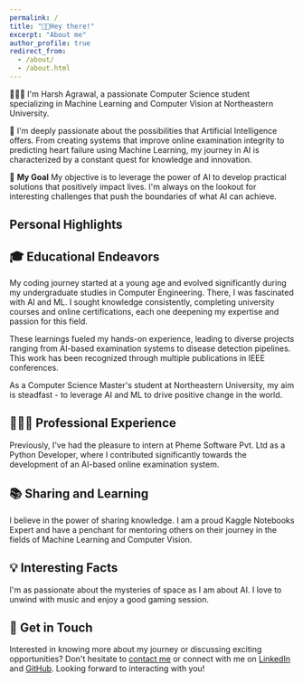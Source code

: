 ```yaml
---
permalink: /
title: "👋🏻Hey there!"
excerpt: "About me"
author_profile: true
redirect_from: 
  - /about/
  - /about.html
---
```


<!-- ![Harsh Agrawal Coding](/images/home.jpg){: .align-left width="300px"} -->

👨🏻‍💻 I'm Harsh Agrawal, a passionate Computer Science student specializing in Machine Learning and Computer Vision at Northeastern University.

🤖 I'm deeply passionate about the possibilities that Artificial Intelligence offers. From creating systems that improve online examination integrity to predicting heart failure using Machine Learning, my journey in AI is characterized by a constant quest for knowledge and innovation.

🎯 **My Goal**
My objective is to leverage the power of AI to develop practical solutions that positively impact lives. I'm always on the lookout for interesting challenges that push the boundaries of what AI can achieve.

## Personal Highlights

## 🎓 Educational Endeavors
My coding journey started at a young age and evolved significantly during my undergraduate studies in Computer Engineering. There, I was fascinated with AI and ML. I sought knowledge consistently, completing university courses and online certifications, each one deepening my expertise and passion for this field.

These learnings fueled my hands-on experience, leading to diverse projects ranging from AI-based examination systems to disease detection pipelines. This work has been recognized through multiple publications in IEEE conferences.

As a Computer Science Master's student at Northeastern University, my aim is steadfast - to leverage AI and ML to drive positive change in the world.

## 👨🏻‍🔬 Professional Experience
Previously, I've had the pleasure to intern at Pheme Software Pvt. Ltd as a Python Developer, where I contributed significantly towards the development of an AI-based online examination system.


## 📚 Sharing and Learning
I believe in the power of sharing knowledge. I am a proud Kaggle Notebooks Expert and have a penchant for mentoring others on their journey in the fields of Machine Learning and Computer Vision.

## 💡 Interesting Facts
I'm as passionate about the mysteries of space as I am about AI. I love to unwind with music and enjoy a good gaming session.


## 💌 Get in Touch
Interested in knowing more about my journey or discussing exciting opportunities? Don't hesitate to [contact me](mailto:agrawal.har@northeastern.edu) or connect with me on [LinkedIn](https://www.linkedin.com/in/harsh-agrawal) and [GitHub](https://github.com/HarshAgrawal). Looking forward to interacting with you!
